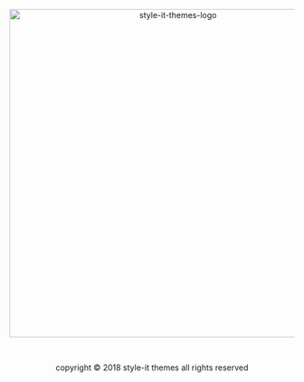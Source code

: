 <p align="center">
  <img alt="style-it-themes-logo" src="https://cdn.rawgit.com/style-it-themes/style-it-themes-logos/864bb0c047a612c2c07089901e33d33199c81ef9/style-it-themes-logo-full.svg" width="580">
</p>
<br>
<p align="center"> copyright © 2018 style-it themes all rights reserved</p>
